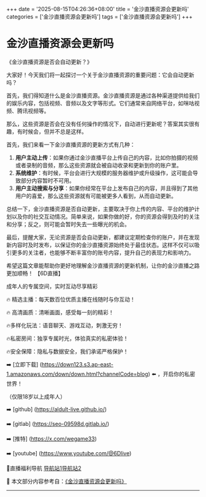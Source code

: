 +++
date = '2025-08-15T04:26:36+08:00'
title = '金沙直播资源会更新吗'
categories = ['金沙直播资源会更新吗']
tags = ['金沙直播资源会更新吗']
+++

# 金沙直播资源会更新吗

《金沙直播资源是否会自动更新？》

大家好！今天我们将一起探讨一个关于金沙直播资源的重要问题：它会自动更新吗？

首先，我们得知道什么是金沙直播资源。金沙直播资源是通过各种渠道提供给我们的娱乐内容，包括视频、音频以及文字等形式。它们通常来自网络平台，如咪咕视频、腾讯视频等。

那么，这些资源是否会在没有任何操作的情况下，自动进行更新呢？答案其实很有趣，有时候会，但并不总是这样。

首先，我们来看一下金沙直播资源的更新方式有几种：

1. **用户主动上传**：如果你通过金沙直播平台上传自己的内容，比如你拍摄的视频或者录制的音频，那么这些资源就会被自动收录和更新到你的账户里。
2. **系统维护**：有时候，平台会进行大规模的服务器维护或升级操作，这可能会导致部分内容暂时不可用。
3. **用户主动搜索与分享**：如果你经常在平台上发布自己的内容，并且得到了其他用户的喜爱，那么这些资源就有可能被更多人看到，从而自动更新。

总结一下，金沙直播资源是否自动更新，主要取决于你上传的内容、平台的维护计划以及你的社交互动情况。简单来说，如果你做的好，你的资源会得到及时的关注和分享；反之，则可能会暂时失去一些曝光的机会。

最后，提醒大家，无论资源是否会自动更新，都建议定期检查你的账户，并在发现新内容时及时发布，以保证你的金沙直播资源始终处于最佳状态。这样不仅可以吸引更多的关注者，也能够不断丰富你的账号内容，提升自己的表现力和影响力。

希望这篇文章能帮助你更好地理解金沙直播资源的更新机制，让你的金沙直播之路更加顺畅！
【6D直播】

 成年人的专属空间，实时互动尽享精彩

🔥 精选主播：每天数百位优质主播在线随时与你互动！

🔥 高清画质：清晰画面，感受每一刻的精彩！

🔥多样化玩法：语音聊天、游戏互动，刺激无穷！

🔥私密房间：独享专属时光，体验真实的私密体验！

🔥安全保障：隐私与数据安全，我们承诺严格保护！

➡️ [立即下载] (https://down123.s3.ap-east-1.amazonaws.com/down/down.html?channelCode=blog) ⬅️ ，开启你的私密世界！

 （仅限18岁以上成年人）

➡️ [github] (https://aldult-live.github.io/)

➡️ [gitlab] (https://seo-09598d.gitlab.io/)

➡️ [推特] (https://x.com/wegame33)

➡️ [youtube] (https://www.youtube.com/@6Dlive)

🔞直播福利导航   [导航站1](https://webstack-86085a.gitlab.io/)[导航站2](https://onlygit123-2.github.io/)

📘 本文部分内容参考自：[《金沙直播资源会更新吗》](https://webstack-hugo-3.pages.dev/)

---
